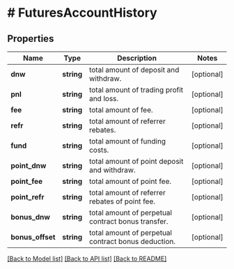# # FuturesAccountHistory

## Properties

Name | Type | Description | Notes
------------ | ------------- | ------------- | -------------
**dnw** | **string** | total amount of deposit and withdraw. | [optional] 
**pnl** | **string** | total amount of trading profit and loss. | [optional] 
**fee** | **string** | total amount of fee. | [optional] 
**refr** | **string** | total amount of referrer rebates. | [optional] 
**fund** | **string** | total amount of funding costs. | [optional] 
**point_dnw** | **string** | total amount of point deposit and withdraw. | [optional] 
**point_fee** | **string** | total amount of point fee. | [optional] 
**point_refr** | **string** | total amount of referrer rebates of point fee. | [optional] 
**bonus_dnw** | **string** | total amount of perpetual contract bonus transfer. | [optional] 
**bonus_offset** | **string** | total amount of perpetual contract bonus deduction. | [optional] 

[[Back to Model list]](../../README.md#documentation-for-models) [[Back to API list]](../../README.md#documentation-for-api-endpoints) [[Back to README]](../../README.md)
